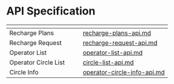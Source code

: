 # API Specification

<table data-view="cards"><thead><tr><th></th><th></th><th></th><th data-hidden data-card-target data-type="content-ref"></th></tr></thead><tbody><tr><td>Recharge Plans</td><td></td><td></td><td><a href="../../api-specification/recharge-plans-api.md">recharge-plans-api.md</a></td></tr><tr><td>Recharge Request</td><td></td><td></td><td><a href="../../api-specification/recharge-request-api.md">recharge-request-api.md</a></td></tr><tr><td>Operator List</td><td></td><td></td><td><a href="../../api-specification/operator-list-api.md">operator-list-api.md</a></td></tr><tr><td>Operator Circle List</td><td></td><td></td><td><a href="../../api-specification/circle-list-api.md">circle-list-api.md</a></td></tr><tr><td>Circle Info</td><td></td><td></td><td><a href="../../api-specification/operator-circle-info-api.md">operator-circle-info-api.md</a></td></tr></tbody></table>
